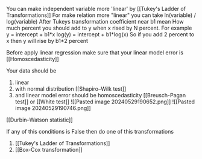 You can make independent variable more 'linear' by [[Tukey's Ladder of Transformations]]
For make relation more "linear" you can take ln(variable) / log(variable)
After Tukeys transformation coefficient near b1 mean 
How much percent you should add to y when x rised by N percent. 
For example 
y = intercept + b1\*x
log(y) = intercept + b1\*log(x)
So if you add 2 percent to x then y will rise by b1\*2 percent

Before apply linear regression make sure that your linear model error is [[Homoscedasticity]]

Your data should be 
1. linear
2. with normal distribution [[Shapiro–Wilk test]]
3. and linear model error should be homoscedasticity [[Breusch-Pagan test]] or [[White test]]
![[Pasted image 20240529190652.png]]
![[Pasted image 20240529190746.png]]

[[Durbin–Watson statistic]]


If any of this conditions is False then do one of this transformations
1. [[Tukey's Ladder of Transformations]] 
2. [[Box-Cox transformation]]